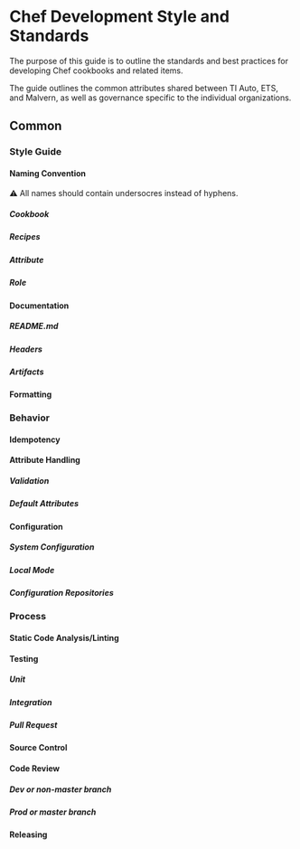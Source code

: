 # Chef Development Style and Standards
The purpose of this guide is to outline the standards and best practices for developing Chef cookbooks and related items.

The guide outlines the common attributes shared between TI Auto, ETS, and Malvern, as well as governance specific to the individual organizations.

## Common

### Style Guide

#### Naming Convention
:warning: All names should contain undersocres instead of hyphens.

##### Cookbook

##### Recipes

##### Attribute

##### Role

#### Documentation

##### README.md

##### Headers

##### Artifacts

#### Formatting

### Behavior

#### Idempotency

#### Attribute Handling

##### Validation

##### Default Attributes

#### Configuration

##### System Configuration

##### Local Mode

##### Configuration Repositories

### Process

#### Static Code Analysis/Linting

#### Testing

##### Unit

##### Integration

##### Pull Request

#### Source Control

#### Code Review

##### Dev or non-master branch

##### Prod or master branch

#### Releasing
